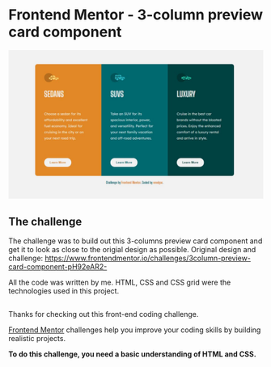 # Frontend Mentor - 3-column preview card component

![image](https://raw.githubusercontent.com/nmelgar/3_column_preview_card_component/main/3_column_final_component.JPG)

## The challenge

The challenge was to build out this 3-columns preview card component and get it to look as close to the origial design as possible.
Original design and challenge: https://www.frontendmentor.io/challenges/3column-preview-card-component-pH92eAR2-

All the code was written by me.
HTML, CSS and CSS grid were the technologies used in this project.
##

Thanks for checking out this front-end coding challenge.

[Frontend Mentor](https://www.frontendmentor.io) challenges help you improve your coding skills by building realistic projects.

**To do this challenge, you need a basic understanding of HTML and CSS.**
